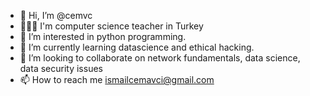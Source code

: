 - 👋 Hi, I’m @cemvc
- 👨🏻‍🏫 I'm computer science teacher in Turkey 
- 👀 I’m interested in python programming.
- 🌱 I’m currently learning datascience and ethical hacking.
- 💞️ I’m looking to collaborate on network fundamentals, data science, data security issues
- 📫 How to reach me ismailcemavci@gmail.com

<!---
cemvc/cemvc is a ✨ special ✨ repository because its `README.md` (this file) appears on your GitHub profile.
You can click the Preview link to take a look at your changes.
--->
